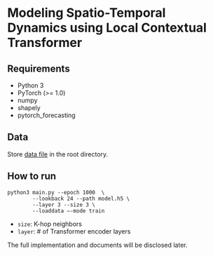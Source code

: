 # Modeling Spatio-Temporal Dynamics using Local Contextual Transformer

## Requirements

- Python 3
- PyTorch (>= 1.0)
- numpy
- shapely
- pytorch_forecasting

## Data

Store [data file]() in the root directory.

## How to run

  
```
python3 main.py --epoch 1000  \
        --lookback 24 --path model.h5 \
        --layer 3 --size 3 \
        --loaddata —-mode train
```

- ```size```: K-hop neighbors
- ```layer```: # of Transformer encoder layers


The full implementation and documents will be disclosed later.
